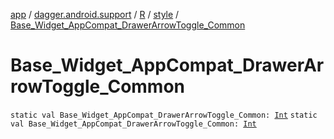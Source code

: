 [app](../../../index.md) / [dagger.android.support](../../index.md) / [R](../index.md) / [style](index.md) / [Base_Widget_AppCompat_DrawerArrowToggle_Common](./-base_-widget_-app-compat_-drawer-arrow-toggle_-common.md)

# Base_Widget_AppCompat_DrawerArrowToggle_Common

`static val Base_Widget_AppCompat_DrawerArrowToggle_Common: `[`Int`](https://kotlinlang.org/api/latest/jvm/stdlib/kotlin/-int/index.html)
`static val Base_Widget_AppCompat_DrawerArrowToggle_Common: `[`Int`](https://kotlinlang.org/api/latest/jvm/stdlib/kotlin/-int/index.html)